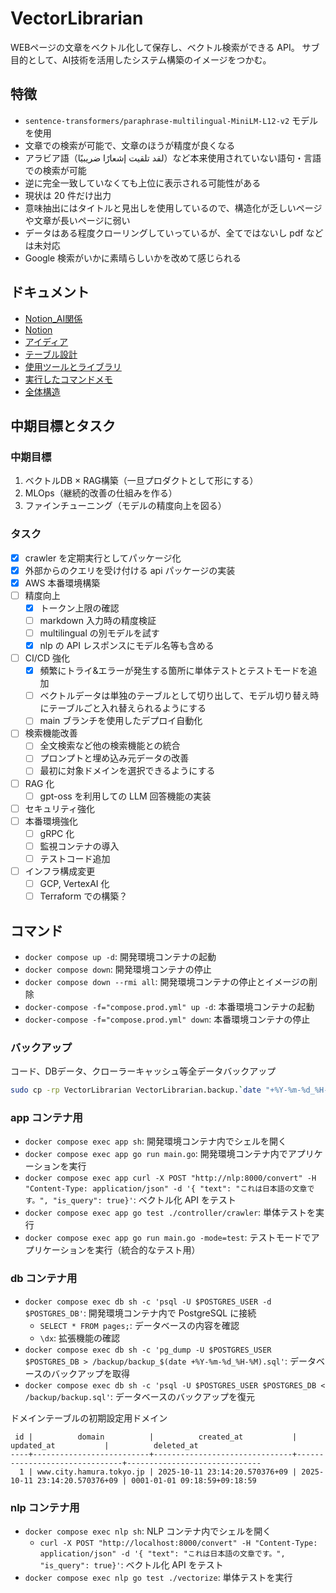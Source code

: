 # VectorLibrarian

WEBページの文章をベクトル化して保存し、ベクトル検索ができる API。
サブ目的として、AI技術を活用したシステム構築のイメージをつかむ。

## 特徴

- `sentence-transformers/paraphrase-multilingual-MiniLM-L12-v2` モデルを使用
- 文章での検索が可能で、文章のほうが精度が良くなる
- アラビア語（لقد تلقيت إشعارًا ضريبيًا）など本来使用されていない語句・言語での検索が可能
- 逆に完全一致していなくても上位に表示される可能性がある
- 現状は 20 件だけ出力
- 意味抽出にはタイトルと見出しを使用しているので、構造化が乏しいページや文章が長いページに弱い
- データはある程度クローリングしていっているが、全てではないし pdf などは未対応
- Google 検索がいかに素晴らしいかを改めて感じられる

## ドキュメント

- [Notion_AI関係](./documents/Notion_AI関係.md)
- [Notion](./documents/Notion.md)
- [アイディア](./documents/アイディア.md)
- [テーブル設計](./documents/テーブル設計.md)
- [使用ツールとライブラリ](./documents/使用ツールとライブラリ.md)
- [実行したコマンドメモ](./documents/実行したコマンドメモ.md)
- [全体構造](./documents/全体構造.md)

## 中期目標とタスク

### 中期目標

1. ベクトルDB × RAG構築（一旦プロダクトとして形にする）
2. MLOps（継続的改善の仕組みを作る）
3. ファインチューニング（モデルの精度向上を図る）

### タスク

- [x] crawler を定期実行としてパッケージ化
- [x] 外部からのクエリを受け付ける api パッケージの実装
- [x] AWS 本番環境構築
- [ ] 精度向上
  - [x] トークン上限の確認
  - [ ] markdown 入力時の精度検証
  - [ ] multilingual の別モデルを試す
  - [x] nlp の API レスポンスにモデル名等も含める
- [ ] CI/CD 強化
  - [x] 頻繁にトライ&エラーが発生する箇所に単体テストとテストモードを追加
  - [ ] ベクトルデータは単独のテーブルとして切り出して、モデル切り替え時にテーブルごと入れ替えられるようにする
  - [ ] main ブランチを使用したデプロイ自動化
- [ ] 検索機能改善
  - [ ] 全文検索など他の検索機能との統合
  - [ ] プロンプトと埋め込み元データの改善
  - [ ] 最初に対象ドメインを選択できるようにする
- [ ] RAG 化
  - [ ] gpt-oss を利用しての LLM 回答機能の実装
- [ ] セキュリティ強化
- [ ] 本番環境強化
  - [ ] gRPC 化
  - [ ] 監視コンテナの導入
  - [ ] テストコード追加
- [ ] インフラ構成変更
  - [ ] GCP, VertexAI 化
  - [ ] Terraform での構築？

## コマンド

- `docker compose up -d`: 開発環境コンテナの起動
- `docker compose down`: 開発環境コンテナの停止
- `docker compose down --rmi all`: 開発環境コンテナの停止とイメージの削除
- `docker-compose -f="compose.prod.yml" up -d`: 本番環境コンテナの起動
- `docker-compose -f="compose.prod.yml" down`: 本番環境コンテナの停止

### バックアップ

コード、DBデータ、クローラーキャッシュ等全データバックアップ

```sh
sudo cp -rp VectorLibrarian VectorLibrarian.backup.`date "+%Y-%m-%d_%H-%M"`
```

### app コンテナ用

- `docker compose exec app sh`: 開発環境コンテナ内でシェルを開く
- `docker compose exec app go run main.go`: 開発環境コンテナ内でアプリケーションを実行
- `docker compose exec app curl -X POST "http://nlp:8000/convert" -H "Content-Type: application/json" -d '{ "text": "これは日本語の文章です。", "is_query": true}'`: ベクトル化 API をテスト
- `docker compose exec app go test ./controller/crawler`: 単体テストを実行
- `docker compose exec app go run main.go -mode=test`: テストモードでアプリケーションを実行（統合的なテスト用）

### db コンテナ用

- `docker compose exec db sh -c 'psql -U $POSTGRES_USER -d $POSTGRES_DB'`: 開発環境コンテナ内で PostgreSQL に接続
  - `SELECT * FROM pages;`: データベースの内容を確認
  - `\dx`: 拡張機能の確認
- `docker compose exec db sh -c 'pg_dump -U $POSTGRES_USER $POSTGRES_DB > /backup/backup_$(date +%Y-%m-%d_%H-%M).sql'`: データベースのバックアップを取得
- `docker compose exec db sh -c 'psql -U $POSTGRES_USER $POSTGRES_DB < /backup/backup.sql'`: データベースのバックアップを復元

ドメインテーブルの初期設定用ドメイン
```
 id |          domain          |          created_at           |          updated_at           |          deleted_at          
----+--------------------------+-------------------------------+-------------------------------+------------------------------
  1 | www.city.hamura.tokyo.jp | 2025-10-11 23:14:20.570376+09 | 2025-10-11 23:14:20.570376+09 | 0001-01-01 09:18:59+09:18:59
```

### nlp コンテナ用

- `docker compose exec nlp sh`: NLP コンテナ内でシェルを開く
  - `curl -X POST "http://localhost:8000/convert" -H "Content-Type: application/json" -d '{ "text": "これは日本語の文章です。", "is_query": true}'`: ベクトル化 API をテスト
- `docker compose exec nlp go test ./vectorize`: 単体テストを実行
